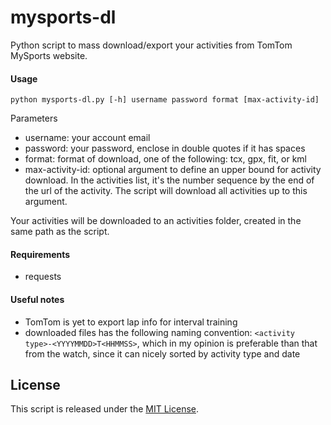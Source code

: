 mysports-dl
========

Python script to mass download/export your activities from TomTom MySports website.

#### Usage

    python mysports-dl.py [-h] username password format [max-activity-id]

Parameters

* username: your account email 
* password: your password, enclose in double quotes if it has spaces
* format: format of download, one of the following: tcx, gpx, fit, or kml
* max-activity-id: optional argument to define an upper bound for activity download. In the activities list, it's the number sequence by the end of the url of the activity. The script will download all activities up to this argument.

Your activities will be downloaded to an activities folder, created in the same path as the script.

#### Requirements

 * requests

#### Useful notes

* TomTom is yet to export lap info for interval training
* downloaded files has the following naming convention: `<activity type>-<YYYYMMDD>T<HHMMSS>`, which in my opinion is preferable than that from the watch, since it can nicely sorted by activity type and date

## License

This script is released under the [MIT License](https://github.com/vitorhirota/tcx-edit/blob/master/LICENSE).
